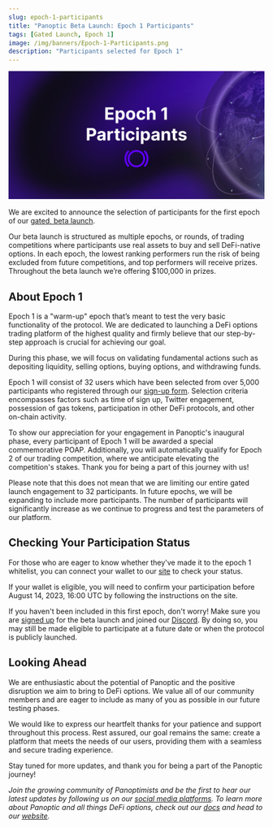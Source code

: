 ```yaml
---
slug: epoch-1-participants
title: "Panoptic Beta Launch: Epoch 1 Participants"
tags: [Gated Launch, Epoch 1]
image: /img/banners/Epoch-1-Participants.png
description: "Participants selected for Epoch 1"
---
```


![Epoch-1-Participants.png](./Epoch-1-Participants.png)  

We are excited to announce the selection of participants for the first epoch of our [gated, beta launch](https://panoptic.xyz/blog/gated-launch-sign-up).

<!-- truncate -->

Our beta launch is structured as multiple epochs, or rounds, of trading competitions where participants use real assets to buy and sell DeFi-native options. In each epoch, the lowest ranking performers run the risk of being excluded from future competitions, and top performers will receive prizes. Throughout the beta launch we’re offering $100,000 in prizes.



## About Epoch 1

  

Epoch 1 is a "warm-up" epoch that’s meant to test the very basic functionality of the protocol. We are dedicated to launching a DeFi options trading platform of the highest quality and firmly believe that our step-by-step approach is crucial for achieving our goal.

  

During this phase, we will focus on validating fundamental actions such as depositing liquidity, selling options, buying options, and withdrawing funds.

  

Epoch 1 will consist of 32 users which have been selected from over 5,000 participants who registered through our [sign-up form](https://signup.panoptic.xyz/). Selection criteria encompasses factors such as time of sign up, Twitter engagement, possession of gas tokens, participation in other DeFi protocols, and other on-chain activity.

  

To show our appreciation for your engagement in Panoptic's inaugural phase, every participant of Epoch 1 will be awarded a special commemorative POAP. Additionally, you will automatically qualify for Epoch 2 of our trading competition, where we anticipate elevating the competition's stakes. Thank you for being a part of this journey with us!

  

Please note that this does not mean that we are limiting our entire gated launch engagement to 32 participants. In future epochs, we will be expanding to include more participants. The number of participants will significantly increase as we continue to progress and test the parameters of our platform.

  

## Checking Your Participation Status

  

For those who are eager to know whether they've made it to the epoch 1 whitelist, you can connect your wallet to our [site](https://access.panoptic.xyz/) to check your status.
  

If your wallet is eligible, you will need to confirm your participation before August 14, 2023, 16:00 UTC by following the instructions on the site.

  

If you haven't been included in this first epoch, don't worry! Make sure you are [signed up](https://signup.panoptic.xyz) for the beta launch and joined our [Discord](https://discord.com/invite/7fE8SN9pRT). By doing so, you may still be made eligible to participate at a future date or when the protocol is publicly launched.

  

## Looking Ahead

  

We are enthusiastic about the potential of Panoptic and the positive disruption we aim to bring to DeFi options. We value all of our community members and are eager to include as many of you as possible in our future testing phases.

  

We would like to express our heartfelt thanks for your patience and support throughout this process. Rest assured, our goal remains the same: create a platform that meets the needs of our users, providing them with a seamless and secure trading experience.

  

Stay tuned for more updates, and thank you for being a part of the Panoptic journey!

  

*Join the growing community of Panoptimists and be the first to hear our latest updates by following us on our [social media platforms](https://links.panoptic.xyz/all). To learn more about Panoptic and all things DeFi options, check out our [docs](https://panoptic.xyz/docs/intro) and head to our [website](https://panoptic.xyz/).*
